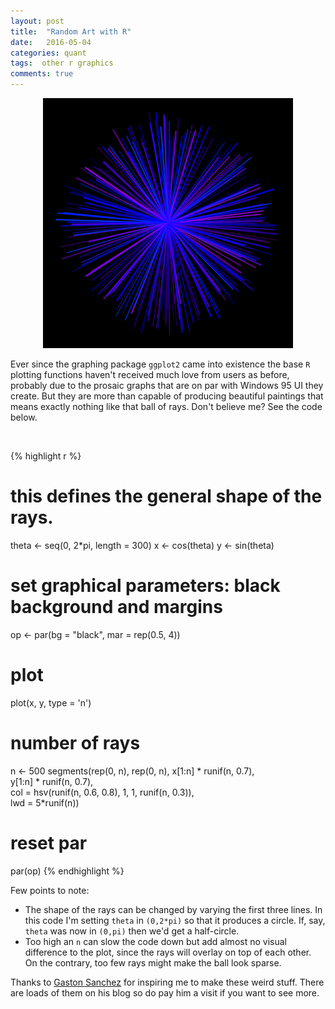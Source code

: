 ```yaml
---
layout: post
title:  "Random Art with R"
date:   2016-05-04
categories: quant
tags:  other r graphics
comments: true
---
```


<p align="center">
<img src="https://raw.githubusercontent.com/drawar/drawar.github.io/master/_posts/rays.png" width="400" height="400" />
</p>

Ever since the graphing package `ggplot2` came into existence the base `R` plotting functions haven't received much love from users as before, probably due to the prosaic graphs that are on par with Windows 95 UI they create. But they are more than capable of producing beautiful paintings that means exactly nothing like that ball of rays. Don't believe me? See the code below.

<br>

{% highlight r %}
# this defines the general shape of the rays. 
theta <- seq(0, 2*pi, length = 300) 
x <- cos(theta) 
y <- sin(theta) 

# set graphical parameters: black background and margins
op <- par(bg = "black", mar = rep(0.5, 4)) 

# plot 
plot(x, y, type = 'n')

# number of rays
n <- 500 
segments(rep(0, n), rep(0, n), x[1:n] * runif(n, 0.7),  
y[1:n] * runif(n, 0.7),  
col = hsv(runif(n, 0.6, 0.8), 1, 1, runif(n, 0.3)),  
lwd = 5*runif(n)) 

# reset par 
par(op) 
{% endhighlight %}

Few points to note:

* The shape of the rays can be changed by varying the first three lines. In this code I'm setting `theta` in  `(0,2*pi)` so that it produces a circle. If, say, `theta` was now in `(0,pi)` then we'd get a half-circle.
* Too high an `n` can slow the code down but add almost no visual difference to the plot, since the rays will overlay on top of each other. On the contrary, too few rays might make the ball look sparse. 

Thanks to [Gaston Sanchez][gaston] for inspiring me to make these weird stuff. There are loads of them on his blog so do pay him a visit if you want to see more.

[gaston]: http://gastonsanchez.com
